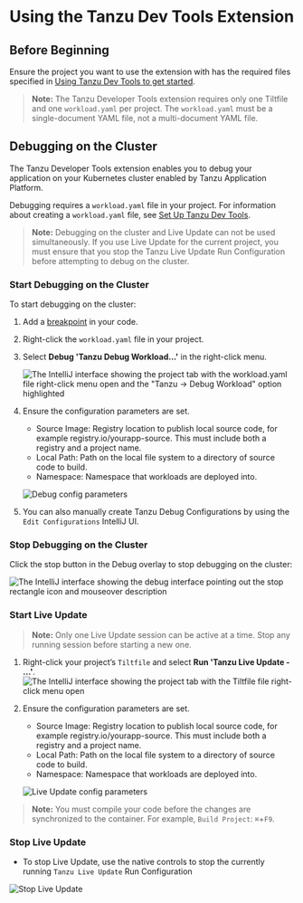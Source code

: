 # Using the Tanzu Dev Tools Extension

## <a id="before-beginning"></a> Before Beginning

Ensure the project you want to use the extension with has the required files specified in [Using Tanzu Dev Tools to get started](getting-started.html). 

>**Note:** The Tanzu Developer Tools extension requires only one Tiltfile and one `workload.yaml` per project. The `workload.yaml` must be a single-document YAML file, not a multi-document YAML file.

## <a id="debugging-on-the-cluster"></a> Debugging on the Cluster

The Tanzu Developer Tools extension enables you to debug your application on your Kubernetes cluster enabled by Tanzu Application Platform.

Debugging requires a `workload.yaml` file in your project. For information about creating a `workload.yaml` file, see [Set Up Tanzu Dev Tools](getting-started.html#set-up-tanzu-dev-tools).

> **Note:** Debugging on the cluster and Live Update can not be used simultaneously. If you use Live Update for the current project, you must ensure that you stop the Tanzu Live Update Run Configuration before attempting to debug on the cluster.

### <a id="start-debugging-on-the-cluster"></a> Start Debugging on the Cluster

To start debugging on the cluster:

1. Add a [breakpoint](https://www.jetbrains.com/help/idea/using-breakpoints.html) in your code.
2. Right-click the `workload.yaml` file in your project.
3. Select **Debug 'Tanzu Debug Workload...'** in the right-click menu.

    ![The IntelliJ interface showing the project tab with the workload.yaml file right-click menu open and the "Tanzu -> Debug Workload" option highlighted](../images/intellij-debugWorkload.png)

4. Ensure the configuration parameters are set.
    - Source Image: Registry location to publish local source code, for example registry.io/yourapp-source. This must include both a registry and a project name.
    - Local Path: Path on the local file system to a directory of source code to build.
    - Namespace: Namespace that workloads are deployed into.

    ![Debug config parameters](../images/intellij-config.png)

5. You can also manually create Tanzu Debug Configurations by using the `Edit Configurations` IntelliJ UI.

### <a id="stop-debugging-on-the-cluster"></a> Stop Debugging on the Cluster

Click the stop button in the Debug overlay to stop debugging on the cluster:

![The IntelliJ interface showing the debug interface pointing out the stop rectangle icon and mouseover description](../images/intellij-stopDebug.png)

### <a id="start-live-update"></a> Start Live Update
> **Note:** Only one Live Update session can be active at a time. Stop any running session before starting a new one.

1. Right-click your project’s `Tiltfile` and select **Run 'Tanzu Live Update - ...'**.
![The IntelliJ interface showing the project tab with the Tiltfile file right-click menu open](../images/intellij-startLiveUpdate.png)
2. Ensure the configuration parameters are set.
    - Source Image: Registry location to publish local source code, for example registry.io/yourapp-source. This must include both a registry and a project name.
    - Local Path: Path on the local file system to a directory of source code to build.
    - Namespace: Namespace that workloads are deployed into.

    ![Live Update config parameters](../images/intellij-liveupdate-config.png)

> **Note:** You must compile your code before the changes are synchronized to the container. For example, `Build Project`: `⌘`+`F9`. 

### <a id="stop-liveupdate"></a> Stop Live Update
- To stop Live Update, use the native controls to stop the currently running `Tanzu Live Update` Run Configuration

![Stop Live Update](../images/intellij-stopliveupdate.png)
